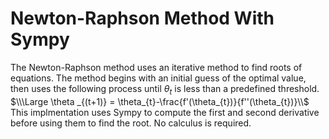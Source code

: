 # Newton-Raphson Method With Sympy
The Newton-Raphson method uses an iterative method to find roots of equations. The method begins with an initial guess of the optimal value, then uses the following process until $\theta_{t}$ is less than a predefined threshold.
$\\\Large \theta _{(t+1)} =  \theta_{t}-\frac{f'(\theta_{t})}{f''(\theta_{t})}\\$ 
This implmentation uses Sympy to compute the first and second derivative before using them to find the root. No calculus is required.

